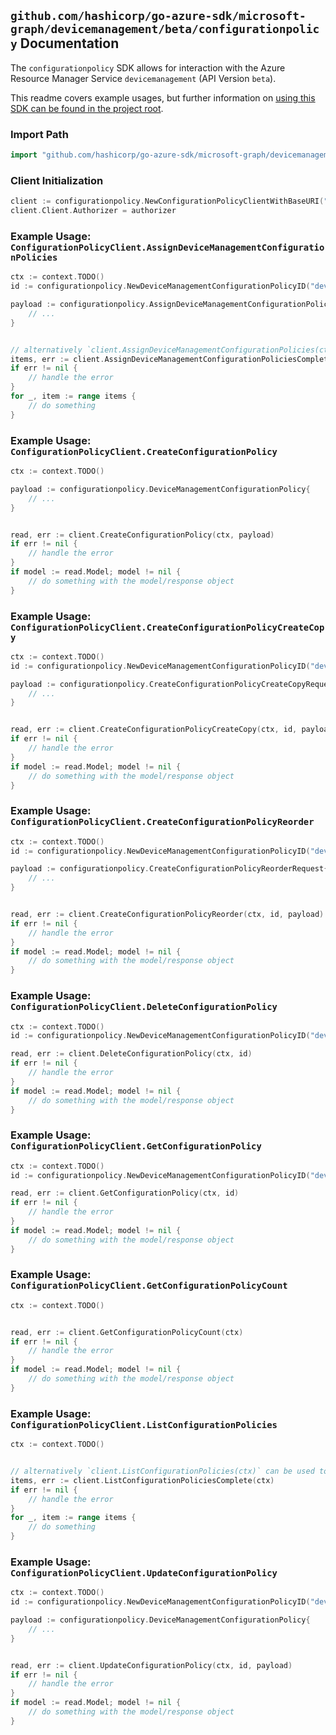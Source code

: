 
## `github.com/hashicorp/go-azure-sdk/microsoft-graph/devicemanagement/beta/configurationpolicy` Documentation

The `configurationpolicy` SDK allows for interaction with the Azure Resource Manager Service `devicemanagement` (API Version `beta`).

This readme covers example usages, but further information on [using this SDK can be found in the project root](https://github.com/hashicorp/go-azure-sdk/tree/main/docs).

### Import Path

```go
import "github.com/hashicorp/go-azure-sdk/microsoft-graph/devicemanagement/beta/configurationpolicy"
```


### Client Initialization

```go
client := configurationpolicy.NewConfigurationPolicyClientWithBaseURI("https://management.azure.com")
client.Client.Authorizer = authorizer
```


### Example Usage: `ConfigurationPolicyClient.AssignDeviceManagementConfigurationPolicies`

```go
ctx := context.TODO()
id := configurationpolicy.NewDeviceManagementConfigurationPolicyID("deviceManagementConfigurationPolicyIdValue")

payload := configurationpolicy.AssignDeviceManagementConfigurationPoliciesRequest{
	// ...
}


// alternatively `client.AssignDeviceManagementConfigurationPolicies(ctx, id, payload)` can be used to do batched pagination
items, err := client.AssignDeviceManagementConfigurationPoliciesComplete(ctx, id, payload)
if err != nil {
	// handle the error
}
for _, item := range items {
	// do something
}
```


### Example Usage: `ConfigurationPolicyClient.CreateConfigurationPolicy`

```go
ctx := context.TODO()

payload := configurationpolicy.DeviceManagementConfigurationPolicy{
	// ...
}


read, err := client.CreateConfigurationPolicy(ctx, payload)
if err != nil {
	// handle the error
}
if model := read.Model; model != nil {
	// do something with the model/response object
}
```


### Example Usage: `ConfigurationPolicyClient.CreateConfigurationPolicyCreateCopy`

```go
ctx := context.TODO()
id := configurationpolicy.NewDeviceManagementConfigurationPolicyID("deviceManagementConfigurationPolicyIdValue")

payload := configurationpolicy.CreateConfigurationPolicyCreateCopyRequest{
	// ...
}


read, err := client.CreateConfigurationPolicyCreateCopy(ctx, id, payload)
if err != nil {
	// handle the error
}
if model := read.Model; model != nil {
	// do something with the model/response object
}
```


### Example Usage: `ConfigurationPolicyClient.CreateConfigurationPolicyReorder`

```go
ctx := context.TODO()
id := configurationpolicy.NewDeviceManagementConfigurationPolicyID("deviceManagementConfigurationPolicyIdValue")

payload := configurationpolicy.CreateConfigurationPolicyReorderRequest{
	// ...
}


read, err := client.CreateConfigurationPolicyReorder(ctx, id, payload)
if err != nil {
	// handle the error
}
if model := read.Model; model != nil {
	// do something with the model/response object
}
```


### Example Usage: `ConfigurationPolicyClient.DeleteConfigurationPolicy`

```go
ctx := context.TODO()
id := configurationpolicy.NewDeviceManagementConfigurationPolicyID("deviceManagementConfigurationPolicyIdValue")

read, err := client.DeleteConfigurationPolicy(ctx, id)
if err != nil {
	// handle the error
}
if model := read.Model; model != nil {
	// do something with the model/response object
}
```


### Example Usage: `ConfigurationPolicyClient.GetConfigurationPolicy`

```go
ctx := context.TODO()
id := configurationpolicy.NewDeviceManagementConfigurationPolicyID("deviceManagementConfigurationPolicyIdValue")

read, err := client.GetConfigurationPolicy(ctx, id)
if err != nil {
	// handle the error
}
if model := read.Model; model != nil {
	// do something with the model/response object
}
```


### Example Usage: `ConfigurationPolicyClient.GetConfigurationPolicyCount`

```go
ctx := context.TODO()


read, err := client.GetConfigurationPolicyCount(ctx)
if err != nil {
	// handle the error
}
if model := read.Model; model != nil {
	// do something with the model/response object
}
```


### Example Usage: `ConfigurationPolicyClient.ListConfigurationPolicies`

```go
ctx := context.TODO()


// alternatively `client.ListConfigurationPolicies(ctx)` can be used to do batched pagination
items, err := client.ListConfigurationPoliciesComplete(ctx)
if err != nil {
	// handle the error
}
for _, item := range items {
	// do something
}
```


### Example Usage: `ConfigurationPolicyClient.UpdateConfigurationPolicy`

```go
ctx := context.TODO()
id := configurationpolicy.NewDeviceManagementConfigurationPolicyID("deviceManagementConfigurationPolicyIdValue")

payload := configurationpolicy.DeviceManagementConfigurationPolicy{
	// ...
}


read, err := client.UpdateConfigurationPolicy(ctx, id, payload)
if err != nil {
	// handle the error
}
if model := read.Model; model != nil {
	// do something with the model/response object
}
```

